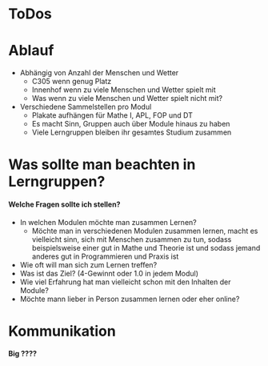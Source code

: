 # ToDos

# Ablauf
- Abhängig von Anzahl der Menschen und Wetter
	- C305 wenn genug Platz
	- Innenhof wenn zu viele Menschen und Wetter spielt mit
	- Was wenn zu viele Menschen und Wetter spielt nicht mit?
- Verschiedene Sammelstellen pro Modul
	- Plakate aufhängen für Mathe I, APL, FOP und DT
	- Es macht Sinn, Gruppen auch über Module hinaus zu haben
	- Viele Lerngruppen bleiben ihr gesamtes Studium zusammen 

# Was sollte man beachten in Lerngruppen?
#### Welche Fragen sollte ich stellen?
- In welchen Modulen möchte man zusammen Lernen?
	- Möchte man in verschiedenen Modulen zusammen lernen, macht es vielleicht sinn, sich mit Menschen zusammen zu tun, sodass beispielsweise einer gut in Mathe und Theorie ist und sodass jemand anderes gut in Programmieren und Praxis ist
- Wie oft will man sich zum Lernen treffen?
- Was ist das Ziel? (4-Gewinnt oder 1.0 in jedem Modul)
- Wie viel Erfahrung hat man vielleicht schon mit den Inhalten der Module?
- Möchte mann lieber in Person zusammen lernen oder eher online?

# Kommunikation
#### Big ????
